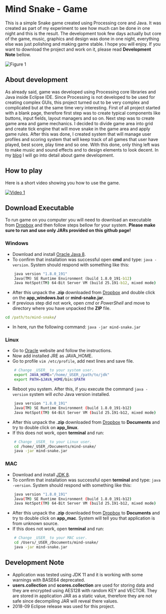 # Mind Snake - Game #

This is a simple Snake game created using Processing core and Java. It was created as part of my experiment to see how much can be done in one night and this is the result. The development took few days actually but core of the game, music, graphics and design was done in one night, everything else was just polishing and making game stable. I hope you will enjoy. If you want to download the project and work on it, please read **Development Note** bellow.

![Figure 1][Figure 2]

## About development ##

As already said, game was developed using Processing core libraries and Java inside Eclipse IDE. Since Processing is not developed to be used for creating complex GUIs, this project turned out to be very complex and complicated but at the same time very interesting. First of all project started with a blank page, therefore first step was to create typical components like buttons, input fields, layout managers and so on. Next step was to create game area and game mechanics. I decided to divide game area into grid and create tick engine that will move snake in the game area and apply game rules. After this was done, I created system that will manage user profiles and scoring system that will keep track of all games that user have played, best score, play time and so one. With this done, only thing left was to make music and sound effects and to design elements to look decent. In my [blog](www.branislav.xyz) I will go into detail about game development.

## How to play ##

Here is a short video showing you how to use the game.

[![Video 1](https://img.youtube.com/vi/1OSlpoNaBD4/0.jpg)](https://www.youtube.com/watch?v=1OSlpoNaBD4)

## Download Executable ##

To run game on you computer you will need to download an executable from [Dropbox](Dropbox) and then follow steps bellow for your system. **Please make sure to run and use only JARs provided on this github page!**

### Windows ###

- Download and install [Oracle Java 8](https://www.java.com/en/download/).
- To confirm that installation was successful open **cmd** and type: `java -version`. System should respond with something like this:

```cmd
    java version "1.8.0_191"
    Java(TM) SE Runtime Environment (build 1.8.0_191-b12)
    Java HotSpot(TM) 64-Bit Server VM (build 25.191-b12, mixed mode)
```

- After this unpack the **.zip** downloaded from [Dropbox](Dropbox) and double click on the **app_windows.bat** or **mind-snake.jar**.
- If previous step did not work, open *cmd* or *PowerShell* and move to directory where you have unpacked the **ZIP** file.

```cmd
cd /path/to/mind-snake/
```

- In here, run the following command: `java -jar mind-snake.jar`

### Linux ###

- Go to [Oracle](https://java.com/en/download/help/linux_x64_install.xml#download) website and follow the instructions.
- Now add installed JRE as JAVA_HOME.
- Go to profile `vim /etc/profile`, add next lines and save file.

```bash
    # Change _USER_ to your system user.
    export JAVA_HOME="/home/_USER_/path/to/jdk"
    export PATH=$JAVA_HOME/bin:$PATH
```

- Reboot you system. After this, if you execute the command `java -version` system will *echo* Java version installed.

```bash
    java version "1.8.0_191"
    Java(TM) SE Runtime Environment (build 1.8.0_191-b12)
    Java HotSpot(TM) 64-Bit Server VM (build 25.191-b12, mixed mode)
```

- After this unpack the **.zip** downloaded from [Dropbox](Dropbox) to **Documents** and try to double click on **app_linux**.
- If this does not work, open **terminal** and run:

```bash
    # Change _USER_ to your Linux user.
    cd /home/_USER_/Documents/mind-snake/
    java -jar mind-snake.jar
```

### MAC ###

- Download and install [JDK 8](https://www.oracle.com/technetwork/java/javase/downloads/jdk8-downloads-2133151.html).
- To confirm that installation was successful open **terminal** and type: `java -version`. System should respond with something like this:

```bash
    java version "1.8.0_191"
    Java(TM) SE Runtime Environment (build 1.8.0_191-b12)
    Java HotSpot(TM) 64-Bit Server VM (build 25.191-b12, mixed mode)
```

- After this unpack the **.zip** downloaded from [Dropbox](Dropbox) to **Documents** and try to double click on **app_mac**. System will tell you that application is from unknown source.
- If this does not work, open **terminal** and run:

```bash
    # Change _USER_ to your MAC user.
    cd /Users/_USER_/Documents/mind-snake/
    java -jar mind-snake.jar
```

## Development Note ##

- Application was tested using JDK 11 and it is working with some warnings with BASE64 deprecated.
- **users.collection** and **scores.collection** are used for storing data and they are encrypted using AES128 with random KEY and VECTOR. They are stored in application JAR as a static value, therefore they are not safe since decompiling JAR will reveal there values.
- 2018-09 Eclipse release was used for this project.

[Figure 1]: https://i.imgur.com/WT4AGFM.jpg "Figure 1"

[Figure 2]: https://i.imgur.com/wc5Xkcw.jpg "Figure 2"

[Dropbox]: https://www.dropbox.com/sh/ef16jxg1d5s8t3k/AAA1fIa9ALpNPWiYWWQ4xK7Ia?dl=0 "Dropbox"